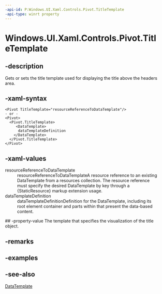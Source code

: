 ```yaml
---
-api-id: P:Windows.UI.Xaml.Controls.Pivot.TitleTemplate
-api-type: winrt property
---
```


<!-- Property syntax
public Windows.UI.Xaml.DataTemplate TitleTemplate { get;  set; }
-->

# Windows.UI.Xaml.Controls.Pivot.TitleTemplate

## -description
Gets or sets the title template used for displaying the title above the headers area.



## -xaml-syntax
```xaml
<Pivot TitleTemplate="resourceReferenceToDataTemplate"/>
- or -
<Pivot>
  <Pivot.TitleTemplate>
     <DataTemplate>
      dataTemplateDefinition
    </DataTemplate>
  </Pivot.TitleTemplate>
</Pivot>
```


## -xaml-values
<dl><dt>resourceReferenceToDataTemplate</dt><dd>resourceReferenceToDataTemplateA resource reference to an existing DataTemplate from a resources collection. The resource reference must specify the desired DataTemplate by key through a {StaticResource} markup extension usage.</dd>
<dt>dataTemplateDefinition</dt><dd>dataTemplateDefinitionDefinition for the DataTemplate, including its root element container and parts within that present the data-based content.</dd>
</dl>
## -property-value
The template that specifies the visualization of the title object.

## -remarks

## -examples

## -see-also
[DataTemplate](../windows.ui.xaml/datatemplate.md)
